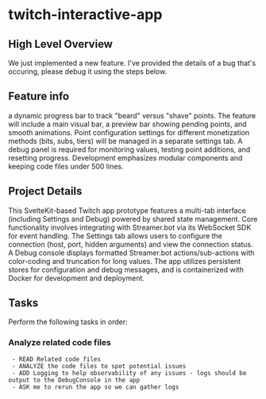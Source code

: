 # twitch-interactive-app

## High Level Overview
 We just implemented a new feature. I've provided the details of a bug that's occuring, please debug it using the steps below.

## Feature info

a dynamic progress bar to track "beard" versus "shave" points. The feature will include a main visual bar, a preview bar showing pending points, and smooth animations. Point configuration settings for different monetization methods (bits, subs, tiers) will be managed in a separate settings tab. A debug panel is required for monitoring values, testing point additions, and resetting progress. Development emphasizes modular components and keeping code files under 500 lines.
 
## Project Details

This SvelteKit-based Twitch app prototype features a multi-tab interface (including Settings and Debug) powered by shared state management. Core functionality involves integrating with Streamer.bot via its WebSocket SDK for event handling. The Settings tab allows users to configure the connection (host, port, hidden arguments) and view the connection status. A Debug console displays formatted Streamer.bot actions/sub-actions with color-coding and truncation for long values. The app utilizes persistent stores for configuration and debug messages, and is containerized with Docker for development and deployment.

## Tasks
Perform the following tasks in order:

### Analyze related code files
```
 - READ Related code files
 - ANALYZE the code files to spot potential issues
 - ADD Logging to help observability of any issues - logs should be output to the DebugConsole in the app
 - ASK me to rerun the app so we can gather logs
 ```
